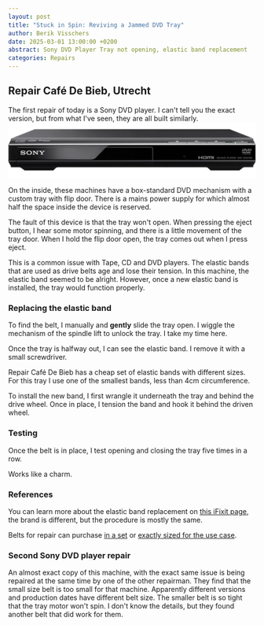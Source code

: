 ```yaml
---
layout: post
title: "Stuck in Spin: Reviving a Jammed DVD Tray"
author: Berik Visschers
date: 2025-03-01 13:00:00 +0200
abstract: Sony DVD Player Tray not opening, elastic band replacement
categories: Repairs
---
```


## Repair Café De Bieb, Utrecht

The first repair of today is a Sony DVD player. I can't tell you the exact version, but from what I've seen, they are all built similarly.
<img src="/assets/img/repairs/81835_original_local_1200x1050_v3_converted-2.webp" alt="Sony DVP-SR510H" />

On the inside, these machines have a box-standard DVD mechanism with a custom tray with flip door.
There is a mains power supply for which almost half the space inside the device is reserved.

The fault of this device is that the tray won't open. When pressing the eject button, I hear some motor spinning, and there is a little movement of the tray door.
When I hold the flip door open, the tray comes out when I press eject.

This is a common issue with Tape, CD and DVD players. The elastic bands that are used as drive belts age and lose their tension.
In this machine, the elastic band seemed to be alright. However, once a new elastic band is installed, the tray would function properly.

### Replacing the elastic band

To find the belt, I manually and **gently** slide the tray open. I wiggle the mechanism of the spindle lift to unlock the tray. I take my time here.

Once the tray is halfway out, I can see the elastic band. I remove it with a small screwdriver.

Repair Café De Bieb has a cheap set of elastic bands with different sizes. For this tray I use one of the smallest bands, less than 4cm circumference.

To install the new band, I first wrangle it underneath the tray and behind the drive wheel. Once in place, I tension the band and hook it behind the driven wheel.

### Testing

Once the belt is in place, I test opening and closing the tray five times in a row.

Works like a charm.

### References

You can learn more about the elastic band replacement on [this iFixit page](https://www.ifixit.com/Guide/Samsung+DVD-HD850+Player+Rubber+Band+Replacement/32853), the brand is different, but the procedure is mostly the same.

Belts for repair can purchase [in a set](https://www.bol.com/nl/nl/p/set-van-7-vierkante-rubberen-aandrijf-riemen-snaren-voor-cd-en-dvd-spelers-cassette-recorders/9300000157340946/) or [exactly sized for the use case](https://webspareparts.com/en-nl/collections/cd-players-belts?srsltid=AfmBOoqUJXE8OTANbCj4GaJQamllozXLfzvQV8Oqamh_eStLjYSR-lFs).

### Second Sony DVD player repair

An almost exact copy of this machine, with the exact same issue is being repaired at the same time by one of the other repairman.
They find that the small size belt is too small for that machine. Apparently different versions and production dates have 
different belt size. The smaller belt is so tight that the tray motor won't spin.
I don't know the details, but they found another belt that did work for them.
